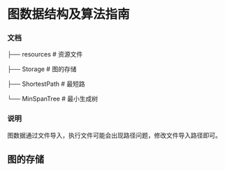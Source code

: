 # 图数据结构及算法指南
### 文档

├── resources               # 资源文件

├── Storage                   # 图的存储

├── ShortestPath         # 最短路

└── MinSpanTree        # 最小生成树

### 说明

图数据通过文件导入，执行文件可能会出现路径问题，修改文件导入路径即可。

## 图的存储

